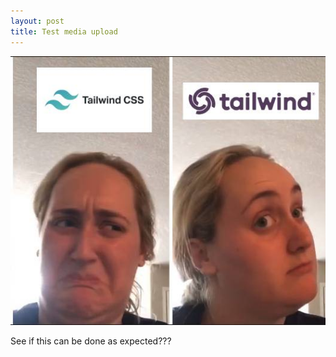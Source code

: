 ```yaml
---
layout: post
title: Test media upload
---
```

![Tailwind?](../images/cms/image.psd.jpg)

See if this can be done as expected???

